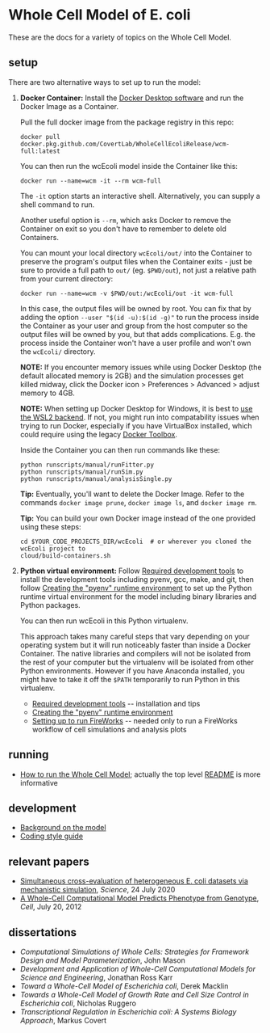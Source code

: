 # Whole Cell Model of E. coli

These are the docs for a variety of topics on the Whole Cell Model.

## setup

There are two alternative ways to set up to run the model:

1. **Docker Container:** Install the
   [Docker Desktop software](https://www.docker.com/products/docker-desktop)
   and run the Docker Image as a Container.

   Pull the full docker image from the package registry in this repo:
   ```shell script
   docker pull docker.pkg.github.com/CovertLab/WholeCellEcoliRelease/wcm-full:latest
   ```

   You can then run the wcEcoli model inside the Container like this:

   ```shell script
   docker run --name=wcm -it --rm wcm-full
   ```

   The `-it` option starts an interactive shell.
   Alternatively, you can supply a shell command to run.

   Another useful option is `--rm`, which asks Docker to remove the Container on
   exit so you don't have to remember to delete old Containers.

   You can mount your local directory `wcEcoli/out/` into the Container to preserve the
   program's output files when the Container exits - just be sure to provide a full path
   to `out/` (eg. `$PWD/out`), not just a relative path from your current directory:

   ```shell script
   docker run --name=wcm -v $PWD/out:/wcEcoli/out -it wcm-full
   ```

   In this case, the output files will be owned by root. You can fix
   that by adding the option `--user "$(id -u):$(id -g)"` to run the process
   inside the Container as your user and group from the host computer so the
   output files will be owned by you, but that adds complications. E.g.
   the process inside the Container won't have a user profile and won't own the
   `wcEcoli/` directory.

   **NOTE:** If you encounter memory issues while using Docker Desktop (the default allocated memory is 2GB) and the simulation processes get killed midway, click the Docker icon > Preferences > Advanced > adjust memory to 4GB.

   **NOTE:** When setting up Docker Desktop for Windows, it is best to [use the WSL2 backend](https://docs.docker.com/docker-for-windows/wsl/). If not, you might run into compatability issues when trying to run Docker, especially if you have VirtualBox installed, which could require using the legacy [Docker Toolbox](https://github.com/docker/toolbox/releases).

   Inside the Container you can then run commands like these:

   ```shell script
   python runscripts/manual/runFitter.py
   python runscripts/manual/runSim.py
   python runscripts/manual/analysisSingle.py
   ```

   **Tip:** Eventually, you'll want to delete the Docker Image. Refer to the
   commands `docker image prune`, `docker image ls`, and `docker image rm`.

   **Tip:** You can build your own Docker image instead of the one provided using these steps:

   ```shell script
   cd $YOUR_CODE_PROJECTS_DIR/wcEcoli  # or wherever you cloned the wcEcoli project to
   cloud/build-containers.sh
   ```

2. **Python virtual environment:** Follow [Required development tools](dev-tools.md) to install the development tools including pyenv, gcc, make, and git, then follow [Creating the "pyenv" runtime environment](create-pyenv.md) to set up the Python runtime virtual environment for the model including binary libraries and Python packages.

   You can then run wcEcoli in this Python virtualenv.

   This approach takes many careful steps that vary depending on your operating
   system but it will run noticeably faster than inside a Docker Container.
   The native libraries and compilers will not be isolated from the rest of your
   computer but the virtualenv will be isolated from other Python environments.
   However if you have Anaconda installed, you might have to
   take it off the `$PATH` temporarily to run Python in this virtualenv.

   * [Required development tools](dev-tools.md) -- installation and tips
   * [Creating the "pyenv" runtime environment](create-pyenv.md)
   * [Setting up to run FireWorks](../wholecell/fireworks/README.md) -- needed only to run a FireWorks workflow of cell simulations and analysis plots

## running

* [How to run the Whole Cell Model](run.md); actually the top level [README](../README.md) is more informative

## development

* [Background on the model](background.md)
* [Coding style guide](style-guide.md)

## relevant papers

* [Simultaneous cross-evaluation of heterogeneous E. coli datasets via mechanistic simulation](https://science.sciencemag.org/content/369/6502/eaav3751.full), _Science_, 24 July 2020
* [A Whole-Cell Computational Model Predicts Phenotype from Genotype](https://www.cell.com/cell/abstract/S0092-8674(12)00776-3), _Cell_, July 20, 2012

## dissertations
* _Computational Simulations of Whole Cells: Strategies for Framework Design and Model Parameterization_, John Mason
* _Development and Application of Whole-Cell Computational Models for Science and Engineering_, Jonathan Ross Karr
* _Toward a Whole-Cell Model of Escherichia coli_, Derek Macklin
* _Towards a Whole-Cell Model of Growth Rate and Cell Size Control in Escherichia coli_, Nicholas Ruggero
* _Transcriptional Regulation in Escherichia coli: A Systems Biology Approach_, Markus Covert
